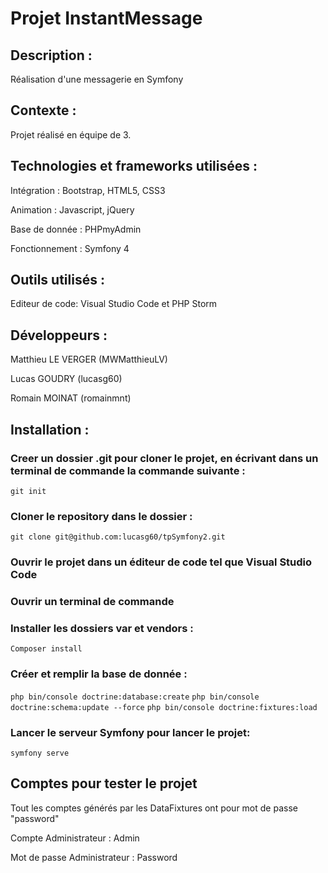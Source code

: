 <h1>Projet InstantMessage</h1>

<h2>Description :</h2>

<p>Réalisation d'une messagerie en Symfony</p>

<h2>Contexte :</h2>

<p>Projet réalisé en équipe de 3.</p>

<h2>Technologies et frameworks utilisées :</h2>

<p>Intégration : Bootstrap, HTML5, CSS3</p>
<p>Animation : Javascript, jQuery</p>
<p>Base de donnée : PHPmyAdmin</p>
<p>Fonctionnement : Symfony 4</p>

<h2>Outils utilisés :</h2>

<p>Editeur de code: Visual Studio Code et PHP Storm</p>

<h2>Développeurs :</h2>

<p>Matthieu LE VERGER (MWMatthieuLV)</p>
<p>Lucas GOUDRY (lucasg60)</p>
<p>Romain MOINAT (romainmnt)</p>

<h2>Installation :</h2>

<h3>Creer un dossier .git pour cloner le projet, en écrivant dans un terminal de commande la commande suivante :</h3>
<code>git init</code>
<h3>Cloner le repository dans le dossier :</h3>
<code>git clone git@github.com:lucasg60/tpSymfony2.git</code>
<h3>Ouvrir le projet dans un éditeur de code tel que Visual Studio Code</h3>
<h3>Ouvrir un terminal de commande</h3>
<h3>Installer les dossiers var et vendors :</h3>
<code>Composer install</code>
<h3>Créer et remplir la base de donnée :</h3>
<code>php bin/console doctrine:database:create</code>
<code>php bin/console doctrine:schema:update --force</code>
<code>php bin/console doctrine:fixtures:load</code>
<h3>Lancer le serveur Symfony pour lancer le projet:</h3>
<code>symfony serve</code>

<h2>Comptes pour tester le projet</h2>
<p>Tout les comptes générés par les DataFixtures ont pour mot de passe "password"</p>
<p>Compte Administrateur : Admin</p>
<p>Mot de passe Administrateur : Password<p>






